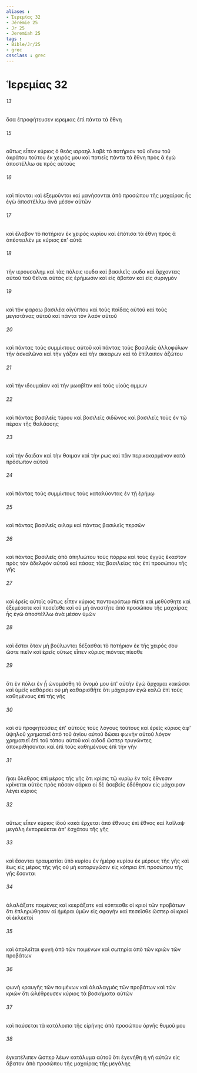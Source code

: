 ```yaml
---
aliases : 
- Ἱερεμίας 32
- Jérémie 25
- Jr 25
- Jeremiah 25
tags : 
- Bible/Jr/25
- grec
cssclass : grec
---
```


# Ἱερεμίας 32

###### 13
ὅσα ἐπροφήτευσεν ιερεμιας ἐπὶ πάντα τὰ ἔθνη
###### 15
οὕτως εἶπεν κύριος ὁ θεὸς ισραηλ λαβὲ τὸ ποτήριον τοῦ οἴνου τοῦ ἀκράτου τούτου ἐκ χειρός μου καὶ ποτιεῖς πάντα τὰ ἔθνη πρὸς ἃ ἐγὼ ἀποστέλλω σε πρὸς αὐτούς
###### 16
καὶ πίονται καὶ ἐξεμοῦνται καὶ μανήσονται ἀπὸ προσώπου τῆς μαχαίρας ἧς ἐγὼ ἀποστέλλω ἀνὰ μέσον αὐτῶν
###### 17
καὶ ἔλαβον τὸ ποτήριον ἐκ χειρὸς κυρίου καὶ ἐπότισα τὰ ἔθνη πρὸς ἃ ἀπέστειλέν με κύριος ἐπ' αὐτά
###### 18
τὴν ιερουσαλημ καὶ τὰς πόλεις ιουδα καὶ βασιλεῖς ιουδα καὶ ἄρχοντας αὐτοῦ τοῦ θεῖναι αὐτὰς εἰς ἐρήμωσιν καὶ εἰς ἄβατον καὶ εἰς συριγμὸν
###### 19
καὶ τὸν φαραω βασιλέα αἰγύπτου καὶ τοὺς παῖδας αὐτοῦ καὶ τοὺς μεγιστᾶνας αὐτοῦ καὶ πάντα τὸν λαὸν αὐτοῦ
###### 20
καὶ πάντας τοὺς συμμίκτους αὐτοῦ καὶ πάντας τοὺς βασιλεῖς ἀλλοφύλων τὴν ἀσκαλῶνα καὶ τὴν γάζαν καὶ τὴν ακκαρων καὶ τὸ ἐπίλοιπον ἀζώτου
###### 21
καὶ τὴν ιδουμαίαν καὶ τὴν μωαβῖτιν καὶ τοὺς υἱοὺς αμμων
###### 22
καὶ πάντας βασιλεῖς τύρου καὶ βασιλεῖς σιδῶνος καὶ βασιλεῖς τοὺς ἐν τῷ πέραν τῆς θαλάσσης
###### 23
καὶ τὴν δαιδαν καὶ τὴν θαιμαν καὶ τὴν ρως καὶ πᾶν περικεκαρμένον κατὰ πρόσωπον αὐτοῦ
###### 24
καὶ πάντας τοὺς συμμίκτους τοὺς καταλύοντας ἐν τῇ ἐρήμῳ
###### 25
καὶ πάντας βασιλεῖς αιλαμ καὶ πάντας βασιλεῖς περσῶν
###### 26
καὶ πάντας βασιλεῖς ἀπὸ ἀπηλιώτου τοὺς πόρρω καὶ τοὺς ἐγγύς ἕκαστον πρὸς τὸν ἀδελφὸν αὐτοῦ καὶ πάσας τὰς βασιλείας τὰς ἐπὶ προσώπου τῆς γῆς
###### 27
καὶ ἐρεῖς αὐτοῖς οὕτως εἶπεν κύριος παντοκράτωρ πίετε καὶ μεθύσθητε καὶ ἐξεμέσατε καὶ πεσεῖσθε καὶ οὐ μὴ ἀναστῆτε ἀπὸ προσώπου τῆς μαχαίρας ἧς ἐγὼ ἀποστέλλω ἀνὰ μέσον ὑμῶν
###### 28
καὶ ἔσται ὅταν μὴ βούλωνται δέξασθαι τὸ ποτήριον ἐκ τῆς χειρός σου ὥστε πιεῖν καὶ ἐρεῖς οὕτως εἶπεν κύριος πιόντες πίεσθε
###### 29
ὅτι ἐν πόλει ἐν ᾗ ὠνομάσθη τὸ ὄνομά μου ἐπ' αὐτήν ἐγὼ ἄρχομαι κακῶσαι καὶ ὑμεῖς καθάρσει οὐ μὴ καθαρισθῆτε ὅτι μάχαιραν ἐγὼ καλῶ ἐπὶ τοὺς καθημένους ἐπὶ τῆς γῆς
###### 30
καὶ σὺ προφητεύσεις ἐπ' αὐτοὺς τοὺς λόγους τούτους καὶ ἐρεῖς κύριος ἀφ' ὑψηλοῦ χρηματιεῖ ἀπὸ τοῦ ἁγίου αὐτοῦ δώσει φωνὴν αὐτοῦ λόγον χρηματιεῖ ἐπὶ τοῦ τόπου αὐτοῦ καὶ αιδαδ ὥσπερ τρυγῶντες ἀποκριθήσονται καὶ ἐπὶ τοὺς καθημένους ἐπὶ τὴν γῆν
###### 31
ἥκει ὄλεθρος ἐπὶ μέρος τῆς γῆς ὅτι κρίσις τῷ κυρίῳ ἐν τοῖς ἔθνεσιν κρίνεται αὐτὸς πρὸς πᾶσαν σάρκα οἱ δὲ ἀσεβεῖς ἐδόθησαν εἰς μάχαιραν λέγει κύριος
###### 32
οὕτως εἶπεν κύριος ἰδοὺ κακὰ ἔρχεται ἀπὸ ἔθνους ἐπὶ ἔθνος καὶ λαῖλαψ μεγάλη ἐκπορεύεται ἀπ' ἐσχάτου τῆς γῆς
###### 33
καὶ ἔσονται τραυματίαι ὑπὸ κυρίου ἐν ἡμέρᾳ κυρίου ἐκ μέρους τῆς γῆς καὶ ἕως εἰς μέρος τῆς γῆς οὐ μὴ κατορυγῶσιν εἰς κόπρια ἐπὶ προσώπου τῆς γῆς ἔσονται
###### 34
ἀλαλάξατε ποιμένες καὶ κεκράξατε καὶ κόπτεσθε οἱ κριοὶ τῶν προβάτων ὅτι ἐπληρώθησαν αἱ ἡμέραι ὑμῶν εἰς σφαγήν καὶ πεσεῖσθε ὥσπερ οἱ κριοὶ οἱ ἐκλεκτοί
###### 35
καὶ ἀπολεῖται φυγὴ ἀπὸ τῶν ποιμένων καὶ σωτηρία ἀπὸ τῶν κριῶν τῶν προβάτων
###### 36
φωνὴ κραυγῆς τῶν ποιμένων καὶ ἀλαλαγμὸς τῶν προβάτων καὶ τῶν κριῶν ὅτι ὠλέθρευσεν κύριος τὰ βοσκήματα αὐτῶν
###### 37
καὶ παύσεται τὰ κατάλοιπα τῆς εἰρήνης ἀπὸ προσώπου ὀργῆς θυμοῦ μου
###### 38
ἐγκατέλιπεν ὥσπερ λέων κατάλυμα αὐτοῦ ὅτι ἐγενήθη ἡ γῆ αὐτῶν εἰς ἄβατον ἀπὸ προσώπου τῆς μαχαίρας τῆς μεγάλης
